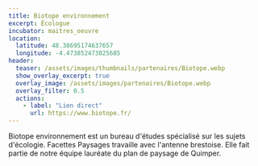```yaml
---
title: Biotope environnement
excerpt: Écologue
incubator: maitres_oeuvre
location:
  latitude: 48.38695174637657
  longitude: -4.473852473825685
header:
  teaser: /assets/images/thumbnails/partenaires/Biotope.webp
  show_overlay_excerpt: true
  overlay_image: /assets/images/partenaires/Biotope.webp
  overlay_filter: 0.5
  actions:
    - label: "Lien direct"
      url: https://www.biotope.fr/
---
```


Biotope environnement est un bureau d'études spécialisé sur les sujets d'écologie. Facettes Paysages travaille avec l'antenne brestoise. Elle fait partie de notre équipe lauréate du plan de paysage de Quimper.
